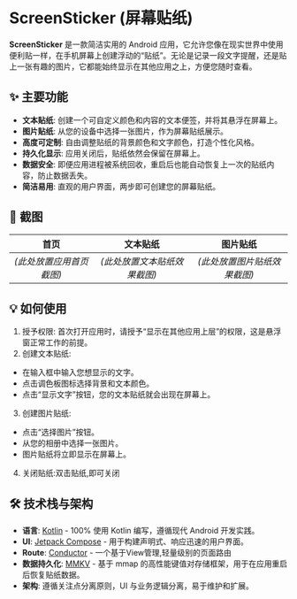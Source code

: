 # ScreenSticker (屏幕贴纸)

**ScreenSticker** 是一款简洁实用的 Android 应用，它允许您像在现实世界中使用便利贴一样，在手机屏幕上创建浮动的“贴纸”。无论是记录一段文字提醒，还是贴上一张有趣的图片，它都能始终显示在其他应用之上，方便您随时查看。

## ✨ 主要功能

-   **文本贴纸**: 创建一个可自定义颜色和内容的文本便签，并将其悬浮在屏幕上。
-   **图片贴纸**: 从您的设备中选择一张图片，作为屏幕贴纸展示。
-   **高度可定制**: 自由调整贴纸的背景颜色和文字颜色，打造个性化风格。
-   **持久化显示**: 应用关闭后，贴纸依然会保留在屏幕上。
-   **数据安全**: 即便应用进程被系统回收，重启后也能自动恢复上一次的贴纸内容，防止数据丢失。
-   **简洁易用**: 直观的用户界面，两步即可创建您的屏幕贴纸。

## 📸 截图

| 首页 | 文本贴纸 | 图片贴纸 |
| :---: | :---: | :---: |
| *(此处放置应用首页截图)* | *(此处放置文本贴纸效果截图)* | *(此处放置图片贴纸效果截图)* |


## 💡 如何使用

1. 授予权限: 首次打开应用时，请授予“显示在其他应用上层”的权限，这是悬浮窗正常工作的前提。
2. 创建文本贴纸:
 - 在输入框中输入您想显示的文字。
 - 点击调色板图标选择背景和文本颜色。
 - 点击“显示文字”按钮，您的文本贴纸就会出现在屏幕上。
3. 创建图片贴纸:
 - 点击“选择图片”按钮。
 - 从您的相册中选择一张图片。
 - 图片贴纸将立即显示在屏幕上。
4. 关闭贴纸:双击贴纸,即可关闭



## 🛠️ 技术栈与架构

-   **语言**: [Kotlin](https://kotlinlang.org/) - 100% 使用 Kotlin 编写，遵循现代 Android 开发实践。
-   **UI**: [Jetpack Compose](https://developer.android.com/jetpack/compose) - 用于构建声明式、响应迅速的用户界面。
-   **Route**: [Conductor](https://github.com/bluelinelabs/Conductor) - 一个基于View管理,轻量级别的页面路由
-   **数据持久化**: [MMKV](https://github.com/Tencent/MMKV) - 基于 mmap 的高性能键值对存储框架，用于在应用重启后恢复贴纸数据。
-   **架构**: 遵循关注点分离原则，UI 与业务逻辑分离，易于维护和扩展。

